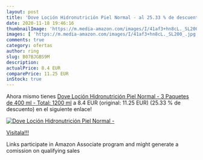 ```yaml
---
layout: post
title: 'Dove Loción Hidronutrición Piel Normal - al 25.33 % de descuento'
date: 2020-11-18 19:46:16
thumbnailImage: 'https://m.media-amazon.com/images/I/41af3+hn8cL._SL200_.jpg'
images: [ 'https://m.media-amazon.com/images/I/41af3+hn8cL._SL200_.jpg' ]
comments: true
category: ofertas
author: ring
slug: B07BJGBS9M
description:
actualPrice: 8.4 EUR
comparePrice: 11.25 EUR
inStock: true
---
```


Ahora mismo tienes [Dove Loción Hidronutrición Piel Normal - 3 Paquetes de 400 ml - Total: 1200 ml](https://www.amazon.es/dp/B07BJGBS9M/?tag=tolees-21) a 8.4 EUR (original: 11.25 EUR) (25.33 %  de descuento) en el siguiente enlace!

[![Dove Loción Hidronutrición Piel Normal -](https://m.media-amazon.com/images/I/41af3+hn8cL._SL200_.jpg)](https://www.amazon.es/dp/B07BJGBS9M/?tag=tolees-21)

[Visítala!!!](https://www.amazon.es/dp/B07BJGBS9M/?tag=tolees-21)

Links participate in Amazon Associate program and might generate a comission on qualifying sales
